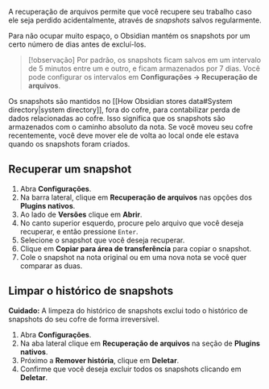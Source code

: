A recuperação de arquivos permite que você recupere seu trabalho caso ele seja perdido acidentalmente, através de _snapshots_ salvos regularmente.

Para não ocupar muito espaço, o Obsidian mantém os snapshots por um certo número de dias antes de excluí-los.

> [!observação]
> Por padrão, os snapshots ficam salvos em um intervalo de 5 minutos entre um e outro, e ficam armazenados por 7 dias. Você pode configurar os intervalos em **Configurações → Recuperação de arquivos**.

Os snapshots são mantidos no [[How Obsidian stores data#System directory|system directory]], fora do cofre, para contabilizar perda de dados relacionadas ao cofre. Isso significa que os snapshots são armazenados com o caminho absoluto da nota. Se você moveu seu cofre recentemente, você deve mover ele de volta ao local onde ele estava quando os snapshots foram criados.

## Recuperar um snapshot

1. Abra **Configurações**.
2. Na barra lateral, clique em **Recuperação de arquivos** nas opções dos **Plugins nativos**.
3. Ao lado de **Versões** clique em **Abrir**.
4. No canto superior esquerdo, procure pelo arquivo que você deseja recuperar, e então pressione `Enter`.
5. Selecione o snapshot que você deseja recuperar.
6. Clique em **Copiar para área de transferência** para copiar o snapshot.
7. Cole o snapshot na nota original ou em uma nova nota se você quer comparar as duas.

## Limpar o histórico de snapshots

**Cuidado:** A limpeza do histórico de snapshots exclui todo o histórico de snapshots do seu cofre de forma irreversível.

1. Abra **Configurações**.
2. Na aba lateral clique em **Recuperação de arquivos** na seção de **Plugins nativos**.
3. Próximo a **Remover história**, clique em **Deletar**.
4. Confirme que você deseja excluir todos os snapshots clicando em **Deletar**.
